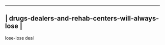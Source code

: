 ----------------------------------------------------
| drugs-dealers-and-rehab-centers-will-always-lose |
----------------------------------------------------

lose-lose deal
